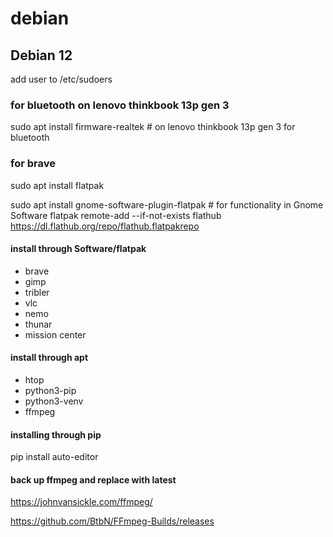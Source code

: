 # debian

## Debian 12

add user to /etc/sudoers

### for bluetooth on lenovo thinkbook 13p gen 3
sudo apt install firmware-realtek # on lenovo thinkbook 13p gen 3 for bluetooth

### for brave
sudo apt install flatpak

sudo apt install gnome-software-plugin-flatpak # for functionality in Gnome Software
flatpak remote-add --if-not-exists flathub https://dl.flathub.org/repo/flathub.flatpakrepo 

#### install through Software/flatpak
* brave
* gimp
* tribler
* vlc
* nemo
* thunar
* mission center

#### install through apt
* htop
* python3-pip
* python3-venv
* ffmpeg

#### installing through pip
pip install auto-editor

#### back up ffmpeg and replace with latest
https://johnvansickle.com/ffmpeg/

https://github.com/BtbN/FFmpeg-Builds/releases
